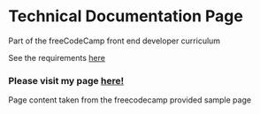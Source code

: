 # Technical Documentation Page

Part of the freeCodeCamp front end developer curriculum

See the requirements [here](https://learn.freecodecamp.org/responsive-web-design/responsive-web-design-projects/build-a-technical-documentation-page)

### Please visit my page [here!](https://markfskinner.github.io/technical-documentation-page/)

Page content taken from the freecodecamp provided sample page